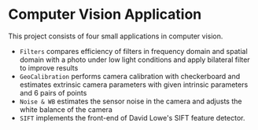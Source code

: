 # Computer Vision Application

This project consists of four small applications in computer vision. 

- `Filters` compares efficiency of filters in frequency domain and spatial domain with a photo under low light conditions and apply bilateral filter to improve results
- `GeoCalibration` performs camera calibration with checkerboard and estimates extrinsic camera parameters with given intrinsic parameters and 6 pairs of points
- `Noise & WB` estimates the sensor noise in the camera and adjusts the white balance of the camera
- `SIFT` implements the front-end of David Lowe's SIFT  feature detector. 